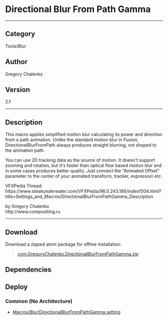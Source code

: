 # Directional Blur From Path Gamma
___

## Category
Tools/Blur

## Author
Gregory Chalenko

## Version
2.1

___

## Description
<p>This macro applies simplified motion blur calculating its power and direction from a path animation. Unlike the standard motion blur in Fusion, DirectionalBlurFromPath always produces straight blurring, not shaped to the animation path.</p>

<p>You can use 2D tracking data as the source of motion. It doesn't support zooming and rotation, but it's faster than optical flow based motion blur and in some cases produces better quality. Just connect the "Animated Offset" parameter to the center of your animated transform, tracker, expression etc.</p>

<p>VFXPedia Thread:<br>
https://www.steakunderwater.com/VFXPedia/96.0.243.189/indexf504.html?title=Settings_and_Macros/DirectionalBlurFromPathGamma_Description</p>

<p>by Gregory Chalenko<br>
http://www.compositing.ru</p>

___

## Download

Download a zipped atom package for offline installation:
> [com.GregoryChalenko.DirectionalBlurFromPathGamma.zip](https://gitlab.com/WeSuckLess/Reactor/-/archive/master/Reactor-master.zip?path=Atoms/com.GregoryChalenko.DirectionalBlurFromPathGamma)  

## Dependencies

## Deploy

### Common (No Architecture)

<ul>
<li><a href="https://gitlab.com/WeSuckLess/Reactor/-/blob/master/Atoms/com.GregoryChalenko.DirectionalBlurFromPathGamma/Macros/Blur/DirectionalBlurFromPathGamma.setting?ref_type=heads">Macros/Blur/DirectionalBlurFromPathGamma.setting</a></li>
</ul>
